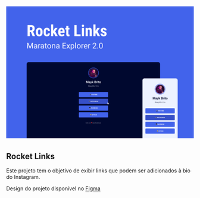 <h1 align="center">
  <img alt="Banner" title="Banner" src="./assets/banner.png" />
</h1>

## Rocket Links

Este projeto tem o objetivo de exibir links que podem ser adicionados à bio do Instagram.

Design do projeto disponível no [Figma](https://www.figma.com/community/file/1125601602315782027)
